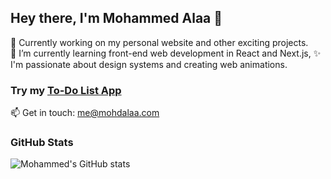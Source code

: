 ## Hey there, I'm Mohammed Alaa 👋

🔭 Currently working on my personal website and other exciting projects.  
🌱 I’m currently learning front-end web development in React and Next.js,
✨ I'm passionate about design systems and creating web animations.

### Try my [To-Do List App](https://todo-app-mohdalaa.vercel.app)

📫 Get in touch: [me@mohdalaa.com](mailto:me@mohdalaa.com)


### GitHub Stats
![Mohammed's GitHub stats](https://github-readme-stats.vercel.app/api?username=m7md1alaa&hide=contribs,prs)
